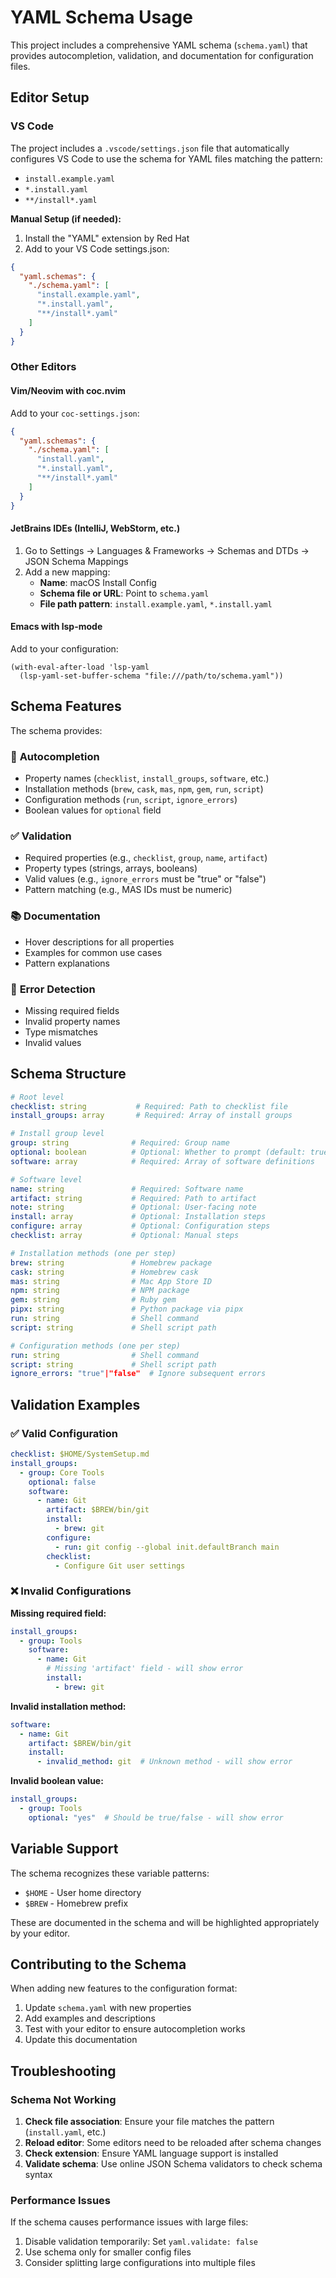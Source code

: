 # YAML Schema Usage

This project includes a comprehensive YAML schema (`schema.yaml`) that provides autocompletion, validation, and documentation for configuration files.

## Editor Setup

### VS Code

The project includes a `.vscode/settings.json` file that automatically configures VS Code to use the schema for YAML files matching the pattern:
- `install.example.yaml`
- `*.install.yaml` 
- `**/install*.yaml`

**Manual Setup (if needed):**

1. Install the "YAML" extension by Red Hat
2. Add to your VS Code settings.json:

```json
{
  "yaml.schemas": {
    "./schema.yaml": [
      "install.example.yaml",
      "*.install.yaml", 
      "**/install*.yaml"
    ]
  }
}
```

### Other Editors

#### Vim/Neovim with coc.nvim

Add to your `coc-settings.json`:

```json
{
  "yaml.schemas": {
    "./schema.yaml": [
      "install.yaml",
      "*.install.yaml",
      "**/install*.yaml"
    ]
  }
}
```

#### JetBrains IDEs (IntelliJ, WebStorm, etc.)

1. Go to Settings → Languages & Frameworks → Schemas and DTDs → JSON Schema Mappings
2. Add a new mapping:
   - **Name**: macOS Install Config
   - **Schema file or URL**: Point to `schema.yaml`
   - **File path pattern**: `install.example.yaml`, `*.install.yaml`

#### Emacs with lsp-mode

Add to your configuration:

```elisp
(with-eval-after-load 'lsp-yaml
  (lsp-yaml-set-buffer-schema "file:///path/to/schema.yaml"))
```

## Schema Features

The schema provides:

### 🎯 **Autocompletion**
- Property names (`checklist`, `install_groups`, `software`, etc.)
- Installation methods (`brew`, `cask`, `mas`, `npm`, `gem`, `run`, `script`)
- Configuration methods (`run`, `script`, `ignore_errors`)
- Boolean values for `optional` field

### ✅ **Validation**
- Required properties (e.g., `checklist`, `group`, `name`, `artifact`)
- Property types (strings, arrays, booleans)
- Valid values (e.g., `ignore_errors` must be "true" or "false")
- Pattern matching (e.g., MAS IDs must be numeric)

### 📚 **Documentation**
- Hover descriptions for all properties
- Examples for common use cases
- Pattern explanations

### 🚨 **Error Detection**
- Missing required fields
- Invalid property names
- Type mismatches
- Invalid values

## Schema Structure

```yaml
# Root level
checklist: string           # Required: Path to checklist file
install_groups: array       # Required: Array of install groups

# Install group level  
group: string              # Required: Group name
optional: boolean          # Optional: Whether to prompt (default: true)
software: array            # Required: Array of software definitions

# Software level
name: string               # Required: Software name
artifact: string           # Required: Path to artifact
note: string               # Optional: User-facing note
install: array             # Optional: Installation steps
configure: array           # Optional: Configuration steps  
checklist: array           # Optional: Manual steps

# Installation methods (one per step)
brew: string               # Homebrew package
cask: string               # Homebrew cask
mas: string                # Mac App Store ID
npm: string                # NPM package
gem: string                # Ruby gem
pipx: string               # Python package via pipx
run: string                # Shell command
script: string             # Shell script path

# Configuration methods (one per step)
run: string                # Shell command
script: string             # Shell script path
ignore_errors: "true"|"false"  # Ignore subsequent errors
```

## Validation Examples

### ✅ Valid Configuration

```yaml
checklist: $HOME/SystemSetup.md
install_groups:
  - group: Core Tools
    optional: false
    software:
      - name: Git
        artifact: $BREW/bin/git
        install:
          - brew: git
        configure:
          - run: git config --global init.defaultBranch main
        checklist:
          - Configure Git user settings
```

### ❌ Invalid Configurations

**Missing required field:**
```yaml
install_groups:
  - group: Tools
    software:
      - name: Git
        # Missing 'artifact' field - will show error
        install:
          - brew: git
```

**Invalid installation method:**
```yaml
software:
  - name: Git
    artifact: $BREW/bin/git
    install:
      - invalid_method: git  # Unknown method - will show error
```

**Invalid boolean value:**
```yaml
install_groups:
  - group: Tools
    optional: "yes"  # Should be true/false - will show error
```

## Variable Support

The schema recognizes these variable patterns:
- `$HOME` - User home directory
- `$BREW` - Homebrew prefix

These are documented in the schema and will be highlighted appropriately by your editor.

## Contributing to the Schema

When adding new features to the configuration format:

1. Update `schema.yaml` with new properties
2. Add examples and descriptions
3. Test with your editor to ensure autocompletion works
4. Update this documentation

## Troubleshooting

### Schema Not Working

1. **Check file association**: Ensure your file matches the pattern (`install.yaml`, etc.)
2. **Reload editor**: Some editors need to be reloaded after schema changes
3. **Check extension**: Ensure YAML language support is installed
4. **Validate schema**: Use online JSON Schema validators to check schema syntax

### Performance Issues

If the schema causes performance issues with large files:
1. Disable validation temporarily: Set `yaml.validate: false`
2. Use schema only for smaller config files
3. Consider splitting large configurations into multiple files